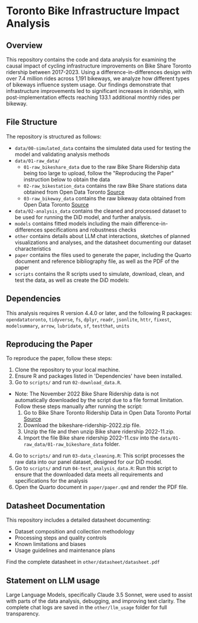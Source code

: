 # Toronto Bike Infrastructure Impact Analysis

## Overview
This repository contains the code and data analysis for examining the causal impact of cycling infrastructure improvements on Bike Share Toronto ridership between 2017-2023. Using a difference-in-differences design with over 7.4 million rides across 1,191 bikeways, we analyze how different types of bikeways influence system usage. Our findings demonstrate that infrastructure improvements led to significant increases in ridership, with post-implementation effects reaching 133.1 additional monthly rides per bikeway.

## File Structure

The repository is structured as follows:

- `data/00-simulated_data` contains the simulated data used for testing the model and validating analysis methods
- `data/01-raw_data/`
  - `01-raw_bikeshare_data` due to the raw Bike Share Ridership data being too large to upload, follow the "Reproducing the Paper" instruction below to obtain the data
  - `02-raw_bikestation_data` contains the raw Bike Share stations data obtained from Open Data Toronto [Source](https://open.toronto.ca/dataset/bike-share-toronto/)
  - `03-raw_bikeway_data` contains the raw bikeway data obtained from Open Data Toronto [Source](https://open.toronto.ca/dataset/cycling-network/)
- `data/02-analysis_data` contains the cleaned and processed dataset to be used for running the DiD model, and further analysis.
- `models` contains fitted models including the main difference-in-differences specifications and robustness checks
- `other` contains details about LLM chat interactions, sketches of planned visualizations and analyses, and the datasheet documenting our dataset characteristics
- `paper` contains the files used to generate the paper, including the Quarto document and reference bibliography file, as well as the PDF of the paper
- `scripts` contains the R scripts used to simulate, download, clean, and test the data, as well as create the DiD models:

## Dependencies
This analysis requires R version 4.4.0 or later, and the following R packages: `opendatatoronto`, `tidyverse`, `fs`, `dplyr`, `readr`, `jsonlite`, `httr`, `fixest`, `modelsummary`, `arrow`, `lubridate`, `sf`, `testthat`, `units`

## Reproducing the Paper
To reproduce the paper, follow these steps:
1. Clone the repository to your local machine.
2. Ensure R and packages listed in 'Dependencies' have been installed.
3. Go to `scripts/` and run `02-download_data.R`.
  - Note: The November 2022 Bike Share Ridership data is not automatically downloaded by the script due to a file format limitation. Follow these steps manually after running the script:
    1. Go to Bike Share Toronto Ridership Data in Open Data Toronto Portal [Source](https://open.toronto.ca/dataset/bike-share-toronto-ridership-data/)
    2. Download the bikeshare-ridership-2022.zip file.
    3. Unzip the file and then unzip Bike share ridership 2022-11.zip.
    4. Import the file Bike share ridership 2022-11.csv into the `data/01-raw_data/01-raw_bikeshare_data` folder.
4. Go to `scripts/` and run `03-data_cleaning.R`: This script processes the raw data into our panel dataset, designed for our DiD model.
5. Go to `scripts/` and run `04-test_analysis_data.R`: Run this script to ensure that the downloaded data meets all requirements and specifications for the analysis
6. Open the Quarto document in `paper/paper.qmd` and render the PDF file.

## Datasheet Documentation
This repository includes a detailed datasheet documenting:

- Dataset composition and collection methodology
- Processing steps and quality controls
- Known limitations and biases
- Usage guidelines and maintenance plans

Find the complete datasheet in `other/datasheet/datasheet.pdf`

## Statement on LLM usage
Large Language Models, specifically Claude 3.5 Sonnet, were used to assist with parts of the data analysis, debugging, and improving text clarity. The complete chat logs are saved in the `other/llm_usage` folder for full transparency.

